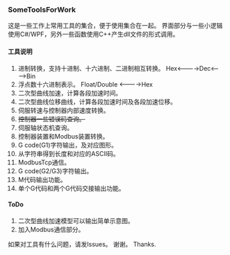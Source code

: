 ### SomeToolsForWork

这是一些工作上常用工具的集合，便于使用集合在一起。
界面部分与一些小逻辑使用C#/WPF，另外一些函数使用C++产生dll文件的形式调用。

#### 工具说明
1.	进制转换，支持十进制、十六进制、二进制相互转换。
	Hex<---->Dec<---->Bin
2.	浮点数十六进制表示。
	Float/Double <---->Hex
3.	二次型曲线加速，计算各段加速时间。
4.	二次型曲线位移曲线，计算各段加速时间及各段加速位移。
5.	伺服转速与控制器内部速度转换。
6.	~~控制器一些错误码查询。~~
7.	伺服轴状态机查询。
8.	控制器装置和Modbus装置转换。
9.	G code(G1)字符输出，及对应图形。
10.	从字符串得到长度和对应的ASCII码。
11.	ModbusTcp通信。
12.	G code(G2/G3)字符输出。
13.	M代码输出功能。
14.	单个G代码和两个G代码交接输出功能。


#### ToDo
1.	二次型曲线加速模型可以输出简单示意图。
2.	加入Modbus通信部分。


如果对工具有什么问题，请发Issues。
谢谢。
Thanks.
